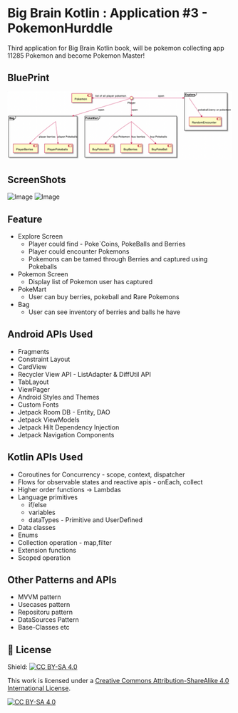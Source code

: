 # Big Brain Kotlin : Application #3 - PokemonHurddle

Third application for Big Brain Kotlin book, will be pokemon collecting app 11285 Pokemon and become
Pokemon Master!

## BluePrint
![Image](/assets/img.png)

## ScreenShots
![Image](/assets/img_1.png)
![Image](/assets/img_2.png)

## Feature
- Explore Screen
    - Player could find - Poke`Coins, PokeBalls and Berries
    - Player could encounter Pokemons
    - Pokemons can be tamed through Berries and captured using Pokeballs
- Pokemon Screen
    - Display list of Pokemon user has captured
- PokeMart
    - User can buy berries, pokeball and Rare Pokemons
- Bag
    - User can see inventory of berries and balls he have

## Android APIs Used
- Fragments
- Constraint Layout
- CardView
- Recycler View API - ListAdapter & DiffUtil API
- TabLayout
- ViewPager 
- Android Styles and Themes
- Custom Fonts
- Jetpack Room DB - Entity, DAO
- Jetpack ViewModels
- Jetpack Hilt Dependency Injection
- Jetpack Navigation Components

## Kotlin APIs Used
- Coroutines for Concurrency - scope, context, dispatcher
- Flows for observable states and reactive apis - onEach, collect
- Higher order functions -> Lambdas
- Language primitives
    - if/else
    - variables
    - dataTypes - Primitive and UserDefined
- Data classes
- Enums
- Collection operation - map,filter
- Extension functions
- Scoped operation

## Other Patterns and APIs
- MVVM pattern
- Usecases pattern
- Repositoru pattern
- DataSources Pattern
- Base-Classes etc

## :cop: License

Shield: [![CC BY-SA 4.0][cc-by-sa-shield]][cc-by-sa]

This work is licensed under a
[Creative Commons Attribution-ShareAlike 4.0 International License][cc-by-sa].

[![CC BY-SA 4.0][cc-by-sa-image]][cc-by-sa]

[cc-by-sa]: http://creativecommons.org/licenses/by-sa/4.0/

[cc-by-sa-image]: https://licensebuttons.net/l/by-sa/4.0/88x31.png

[cc-by-sa-shield]: https://img.shields.io/badge/License-CC%20BY--SA%204.0-lightgrey.svg



